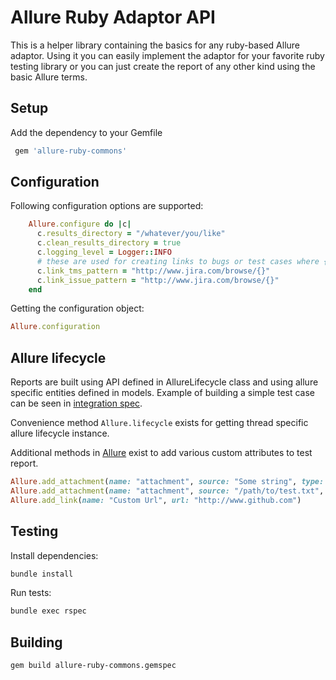 # Allure Ruby Adaptor API

This is a helper library containing the basics for any ruby-based Allure adaptor.
Using it you can easily implement the adaptor for your favorite ruby testing library or
you can just create the report of any other kind using the basic Allure terms.

## Setup

Add the dependency to your Gemfile

```ruby
 gem 'allure-ruby-commons'
```

## Configuration

Following configuration options are supported:

```ruby
    Allure.configure do |c|
      c.results_directory = "/whatever/you/like"
      c.clean_results_directory = true
      c.logging_level = Logger::INFO
      # these are used for creating links to bugs or test cases where {} is replaced with keys of relevant items
      c.link_tms_pattern = "http://www.jira.com/browse/{}"
      c.link_issue_pattern = "http://www.jira.com/browse/{}"
    end
```

Getting the configuration object:

```ruby
Allure.configuration
```

## Allure lifecycle

Reports are built using API defined in AllureLifecycle class and using allure specific entities defined in models.
Example of building a simple test case can be seen in [integration spec](spec/integration/full_report_spec.rb).

Convenience method `Allure.lifecycle` exists for getting thread specific allure lifecycle instance.

Additional methods in [Allure](lib/allure-ruby-commons.rb) exist to add various custom attributes to test report.

```ruby
Allure.add_attachment(name: "attachment", source: "Some string", type: Allure::ContentType::TXT, test_case: false)
Allure.add_attachment(name: "attachment", source: "/path/to/test.txt", type: Allure::ContentType::TXT, test_case: false)
Allure.add_link(name: "Custom Url", url: "http://www.github.com")
```

## Testing

Install dependencies:

```bash
bundle install
```

Run tests:

```bash
bundle exec rspec
```

## Building

```bash
gem build allure-ruby-commons.gemspec
```
